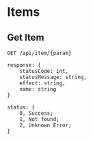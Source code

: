 # Items

## Get Item

`GET /api/item/{param}`

```
response: {
    statusCode: int,
    statusMessage: string,
    effect: string,
    name: string
}

status: {
    0, Success;
    1, Not found;
    2, Unknown Error;
}
```